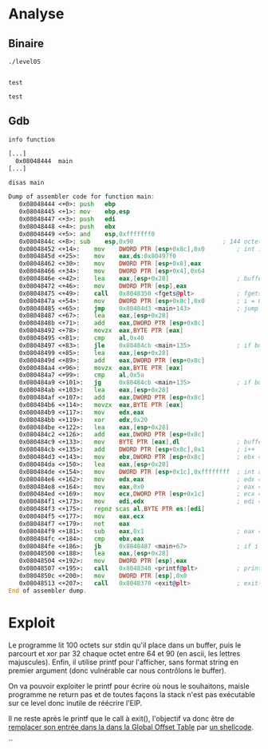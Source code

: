 # Analyse

## Binaire

`./level05`
```

```
`test`
```
test
```
## Gdb

`info function`
```asm
[...]
  0x08048444  main
[...]
```

`disas main`
```asm
Dump of assembler code for function main:
   0x08048444 <+0>:	push   ebp
   0x08048445 <+1>:	mov    ebp,esp
   0x08048447 <+3>:	push   edi
   0x08048448 <+4>:	push   ebx
   0x08048449 <+5>:	and    esp,0xfffffff0
   0x0804844c <+8>:	sub    esp,0x90                         ; 144 octets pour la stack
   0x08048452 <+14>:	mov    DWORD PTR [esp+0x8c],0x0         ; int i @ esp+0x8c = 0
   0x0804845d <+25>:	mov    eax,ds:0x80497f0
   0x08048462 <+30>:	mov    DWORD PTR [esp+0x8],eax
   0x08048466 <+34>:	mov    DWORD PTR [esp+0x4],0x64
   0x0804846e <+42>:	lea    eax,[esp+0x28]                   ; buffer @ 0x+28
   0x08048472 <+46>:	mov    DWORD PTR [esp],eax
   0x08048475 <+49>:	call   0x8048350 <fgets@plt>            ; fgets(buffer, 100, stdin);
   0x0804847a <+54>:	mov    DWORD PTR [esp+0x8c],0x0         ; i = 0
   0x08048485 <+65>:	jmp    0x80484d3 <main+143>             ; jump <+143>
   0x08048487 <+67>:	lea    eax,[esp+0x28]
   0x0804848b <+71>:	add    eax,DWORD PTR [esp+0x8c]
   0x08048492 <+78>:	movzx  eax,BYTE PTR [eax]
   0x08048495 <+81>:	cmp    al,0x40
   0x08048497 <+83>:	jle    0x80484cb <main+135>             ; if buffer[i] <= 64: jump <+135>
   0x08048499 <+85>:	lea    eax,[esp+0x28]
   0x0804849d <+89>:	add    eax,DWORD PTR [esp+0x8c]
   0x080484a4 <+96>:	movzx  eax,BYTE PTR [eax]
   0x080484a7 <+99>:	cmp    al,0x5a
   0x080484a9 <+101>:	jg     0x80484cb <main+135>             ; if buffer[i] > 90:  jump <+135>
   0x080484ab <+103>:	lea    eax,[esp+0x28]
   0x080484af <+107>:	add    eax,DWORD PTR [esp+0x8c]
   0x080484b6 <+114>:	movzx  eax,BYTE PTR [eax]
   0x080484b9 <+117>:	mov    edx,eax
   0x080484bb <+119>:	xor    edx,0x20
   0x080484be <+122>:	lea    eax,[esp+0x28]
   0x080484c2 <+126>:	add    eax,DWORD PTR [esp+0x8c]
   0x080484c9 <+133>:	mov    BYTE PTR [eax],dl                ; buffer[i] = buffer[i] ^ 32
   0x080484cb <+135>:	add    DWORD PTR [esp+0x8c],0x1         ; i++
   0x080484d3 <+143>:	mov    ebx,DWORD PTR [esp+0x8c]         ; ebx = i
   0x080484da <+150>:	lea    eax,[esp+0x28]
   0x080484de <+154>:	mov    DWORD PTR [esp+0x1c],0xffffffff  ; int a @ esp+01xc = -1
   0x080484e6 <+162>:	mov    edx,eax                          ; edx = buffer
   0x080484e8 <+164>:	mov    eax,0x0                          ; eax = 0
   0x080484ed <+169>:	mov    ecx,DWORD PTR [esp+0x1c]         ; ecx = a = -1
   0x080484f1 <+173>:	mov    edi,edx                          ; edi = buffer
   0x080484f3 <+175>:	repnz scas al,BYTE PTR es:[edi]
   0x080484f5 <+177>:	mov    eax,ecx
   0x080484f7 <+179>:	not    eax
   0x080484f9 <+181>:	sub    eax,0x1                          ; eax = strlen(buffer)
   0x080484fc <+184>:	cmp    ebx,eax
   0x080484fe <+186>:	jb     0x8048487 <main+67>              ; if i < strlen(buffer):  jump <+67> (boucle)
   0x08048500 <+188>:	lea    eax,[esp+0x28]
   0x08048504 <+192>:	mov    DWORD PTR [esp],eax
   0x08048507 <+195>:	call   0x8048340 <printf@plt>           ; printf(buffer);
   0x0804850c <+200>:	mov    DWORD PTR [esp],0x0
   0x08048513 <+207>:	call   0x8048370 <exit@plt>             ; exit(0);
End of assembler dump.
```

# Exploit

Le programme lit 100 octets sur stdin qu'il place dans un buffer, puis le parcourt et xor par 32 chaque octet entre 64 et 90 (en ascii, les lettres majuscules).
Enfin, il utilise printf pour l'afficher, sans format string en premier argument (donc vulnérable car nous contrôlons le buffer).

On va pouvoir exploiter le printf pour écrire où nous le souhaitons, maisle programme ne return pas et de toutes façons la stack n'est pas exécutable sur ce level donc inutile de réécrire l'EIP.

Il ne reste après le printf que le call à exit(), l'objectif va donc être de [remplacer son entrée dans la dans la Global Offset Table](https://axcheron.github.io/exploit-101-format-strings/) par [un shellcode](https://www.exploit-db.com/exploits/42428).


``
